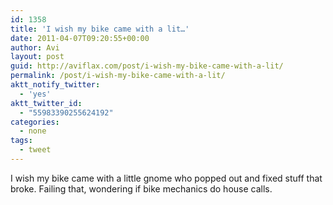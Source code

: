 ```yaml
---
id: 1358
title: 'I wish my bike came with a lit…'
date: 2011-04-07T09:20:55+00:00
author: Avi
layout: post
guid: http://aviflax.com/post/i-wish-my-bike-came-with-a-lit/
permalink: /post/i-wish-my-bike-came-with-a-lit/
aktt_notify_twitter:
  - 'yes'
aktt_twitter_id:
  - "55983390255624192"
categories:
  - none
tags:
  - tweet
---
```

I wish my bike came with a little gnome who popped out and fixed stuff that broke. Failing that, wondering if bike mechanics do house calls.